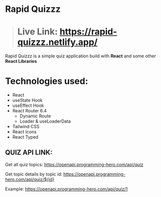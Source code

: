 # **Rapid Quizzz**

> # Live Link:  https://rapid-quizzz.netlify.app/

Rapid Quizzz is a simple quiz application build with **React** and some other **React Libraries**

# Technologies used:
- React
- useState Hook
- useEffect Hook
- React Router 6.4
    - Dynamic Route
    - Loader & useLoaderData
- Tailwind CSS
- React Icons
- React Typed

## QUIZ API LINK: 
Get all quiz topics: https://openapi.programming-hero.com/api/quiz

Get topic details by topic id: https://openapi.programming-hero.com/api/quiz/${id}

Example: https://openapi.programming-hero.com/api/quiz/1